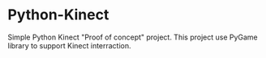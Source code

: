 # Python-Kinect
Simple Python Kinect "Proof of concept" project. This project use PyGame library to support Kinect interraction.
